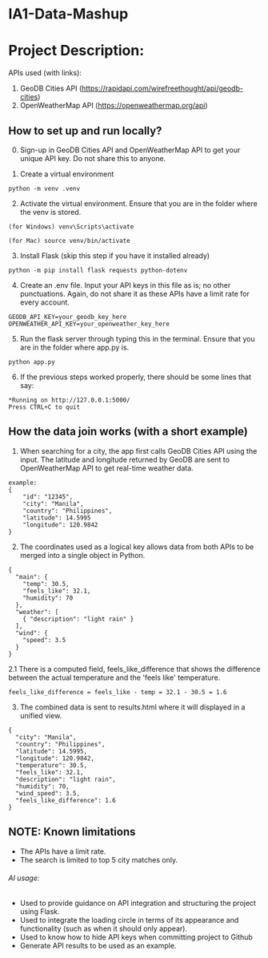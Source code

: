 # IA1-Data-Mashup

# Project Description:

APIs used (with links):
1. GeoDB Cities API (https://rapidapi.com/wirefreethought/api/geodb-cities)
2. OpenWeatherMap API (https://openweathermap.org/api)

## How to set up and run locally?
0. Sign-up in GeoDB Cities API and OpenWeatherMap API to get your unique API key. Do not share this to anyone.

1. Create a virtual environment
```
python -m venv .venv
```
2. Activate the virtual environment. Ensure that you are in the folder where the venv is stored.
``` 
(for Windows) venv\Scripts\activate
```
```
(for Mac) source venv/bin/activate
```
3. Install Flask (skip this step if you have it installed already)
```
python -m pip install flask requests python-dotenv
```
4. Create an .env file. Input your API keys in this file as is; no other punctuations. Again, do not share it as these APIs have a limit rate for every account.
```
GEODB_API_KEY=your_geodb_key_here
OPENWEATHER_API_KEY=your_openweather_key_here
```
5. Run the flask server through typing this in the terminal. Ensure that you are in the folder where app.py is.
```
python app.py
```
6. If the previous steps worked properly, there should be some lines that say:
```
*Running on http://127.0.0.1:5000/
Press CTRL+C to quit
```

## How the data join works (with a short example)
1. When searching for a city, the app first calls GeoDB Cities API using the input. The latitude and longitude returned by GeoDB are sent to OpenWeatherMap API to get real-time weather data.
```
example:
{
    "id": "12345",
    "city": "Manila",
    "country": "Philippines",
    "latitude": 14.5995
    "longitude": 120.9842
}
```
2. The coordinates used as a logical key allows data from both APIs to be merged into a single object in Python. 
```
{
  "main": {
    "temp": 30.5,
    "feels_like": 32.1,
    "humidity": 70
  },
  "weather": [
    { "description": "light rain" }
  ],
  "wind": {
    "speed": 3.5
  }
}
```
2.1 There is a computed field, feels_like_difference that shows the difference between the actual temperature and the 'feels like' temperature.
```
feels_like_difference = feels_like - temp = 32.1 - 30.5 = 1.6
```

3. The combined data is sent to results.html where it will displayed in a unified view.
```
{
  "city": "Manila",
  "country": "Philippines",
  "latitude": 14.5995,
  "longitude": 120.9842,
  "temperature": 30.5,
  "feels_like": 32.1,
  "description": "light rain",
  "humidity": 70,
  "wind_speed": 3.5,
  "feels_like_difference": 1.6
}
```

## NOTE: Known limitations
- The APIs have a limit rate.
- The search is limited to top 5 city matches only.

###### AI usage:
- Used to provide guidance on API integration and structuring the project using Flask.
- Used to integrate the loading circle in terms of its appearance and functionality (such as when it should only appear).
- Used to know how to hide API keys when committing project to Github
- Generate API results to be used as an example.

